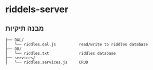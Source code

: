 # riddels-server

## מבנה תיקיות

```
├── DAL/
│   └── riddles.dal.js          read/write to riddles database
├── DB/
│   └── riddles.txt             riddles database
├── services/
│   └── riddles.services.js     CRUD